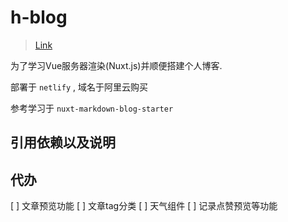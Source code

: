 # h-blog

> [Link](https://lihowe.top)

为了学习Vue服务器渲染(Nuxt.js)并顺便搭建个人博客.

部署于 `netlify` , 域名于阿里云购买

参考学习于 `nuxt-markdown-blog-starter`

## 引用依赖以及说明


## 代办 

[ ] 文章预览功能
[ ] 文章tag分类
[ ] 天气组件
[ ] 记录点赞预览等功能
